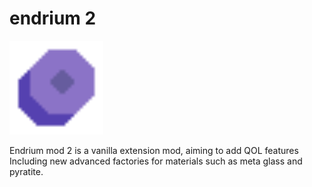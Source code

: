 # endrium 2

<img src="sprites/items/endrium.png" width = "150" >



Endrium mod 2 is a vanilla extension mod, aiming to add QOL features 
Including new advanced factories for materials such as meta glass and pyratite.
